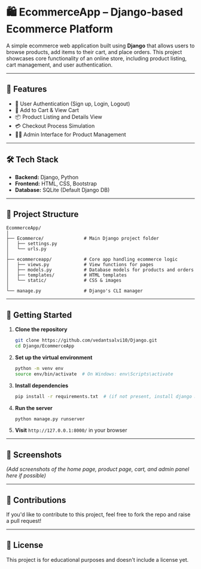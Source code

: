 # 🛍️ EcommerceApp – Django-based Ecommerce Platform

A simple ecommerce web application built using **Django** that allows users to browse products, add items to their cart, and place orders. This project showcases core functionality of an online store, including product listing, cart management, and user authentication.

---

## 🚀 Features

- 🔐 User Authentication (Sign up, Login, Logout)
- 🛒 Add to Cart & View Cart
- 📦 Product Listing and Details View
- 💳 Checkout Process Simulation
- 🧑‍💻 Admin Interface for Product Management

---

## 🛠️ Tech Stack

- **Backend:** Django, Python  
- **Frontend:** HTML, CSS, Bootstrap  
- **Database:** SQLite (Default Django DB)  

---

## 📁 Project Structure

```
EcommerceApp/
│
├── Ecommerce/               # Main Django project folder
│   ├── settings.py
│   └── urls.py
│
├── ecommerceapp/            # Core app handling ecommerce logic
│   ├── views.py             # View functions for pages
│   ├── models.py            # Database models for products and orders
│   ├── templates/           # HTML templates
│   └── static/              # CSS & images
│
└── manage.py                # Django's CLI manager
```

---

## 🚀 Getting Started

1. **Clone the repository**
   ```bash
   git clone https://github.com/vedantsalvi10/Django.git
   cd Django/EcommerceApp
   ```

2. **Set up the virtual environment**
   ```bash
   python -m venv env
   source env/bin/activate  # On Windows: env\Scripts\activate
   ```

3. **Install dependencies**
   ```bash
   pip install -r requirements.txt  # (if not present, install django manually)
   ```

4. **Run the server**
   ```bash
   python manage.py runserver
   ```

5. **Visit** `http://127.0.0.1:8000/` in your browser

---

## 📸 Screenshots  
*(Add screenshots of the home page, product page, cart, and admin panel here if possible)*

---

## 🤝 Contributions

If you'd like to contribute to this project, feel free to fork the repo and raise a pull request!

---

## 📃 License

This project is for educational purposes and doesn't include a license yet.
